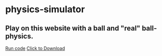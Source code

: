 # physics-simulator
## Play on this website with a ball and "real" ball-physics.
<a href="https://silvankohler.github.io/physics-simulator/" class="idk-bar-item idk-button">Run code</a>
<a href="https://github.com/SilvanKohler/physics-simulator/archive/master.zip" class="idk-bar-item idk-button">Click to Download</a>
